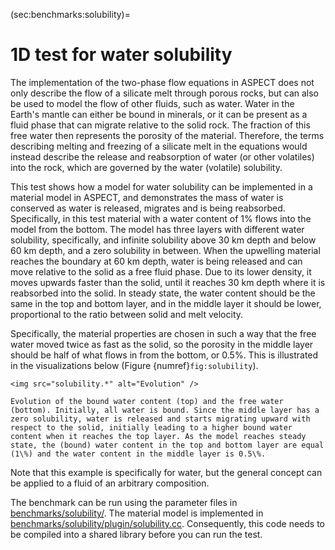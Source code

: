 (sec:benchmarks:solubility)=
# 1D test for water solubility

The implementation of the two-phase flow equations in ASPECT does not only describe
the flow of a silicate melt through porous rocks, but can also be used to model the
flow of other fluids, such as water. Water in the Earth's mantle can either be bound
in minerals, or it can be present as a fluid phase that can migrate relative to the
solid rock. The fraction of this free water then represents the porosity of the
material. Therefore, the terms describing melting and freezing of a silicate melt
in the equations would instead describe the release and reabsorption of water
(or other volatiles) into the rock, which are governed by the water (volatile) solubility.

This test shows how a model for water solubility can be implemented in a material
model in ASPECT, and demonstrates the mass of water is conserved as water is released,
migrates and is being reabsorbed. Specifically, in this test material with a water
content of 1\% flows into the model from the bottom. The model has three layers with
different water solubility, specifically, and infinite solubility above 30 km depth
and below 60 km depth, and a zero solubility in between. When the upwelling material
reaches the boundary at 60 km depth, water is being released and can move relative to
the solid as a free fluid phase. Due to its lower density, it moves upwards faster than
the solid, until it reaches 30 km depth where it is reabsorbed into the solid. In
steady state, the water content should be the same in the top and bottom layer, and in
the middle layer it should be lower, proportional to the ratio between solid and melt
velocity.

Specifically, the material properties are chosen in such a way that the free water
moved twice as fast as the solid, so the porosity in the middle layer should be half
of what flows in from the bottom, or 0.5\%. This is illustrated in the visualizations
below (Figure {numref}`fig:solubility`).

```{figure-md} fig:solubility
<img src="solubility.*" alt="Evolution" />

Evolution of the bound water content (top) and the free water (bottom). Initially, all water is bound. Since the middle layer has a zero solubility, water is released and starts migrating upward with respect to the solid, initially leading to a higher bound water content when it reaches the top layer. As the model reaches steady state, the (bound) water content in the top and bottom layer are equal (1\%) and the water content in the middle layer is 0.5\%.
```
Note that this example is specifically for water, but the general concept can be applied
to a fluid of an arbitrary composition.

The benchmark can be run using the parameter files in
[benchmarks/solubility/](https://github.com/geodynamics/aspect/blob/main/benchmarks/solubility).
The material model is implemented in [benchmarks/solubility/plugin/solubility.cc](https://github.com/geodynamics/aspect/blob/main/benchmarks/solubility/plugin/solubility.cc). Consequently, this code needs to be compiled into a shared library before you can run the test.


``` {literalinclude} ./solubility.prm
```
